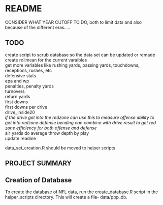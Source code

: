 # README

CONSIDER WHAT YEAR CUTOFF TO DO, both to limit data and also because of the different eras.....

## TODO

create script to scrub database so the data set can be updated or remade\
create rollmean for the current varaibles\
get more variables like rushing yards, passing yards, touchdowns, receptions, rushes, etc\
defensive stats\
epa and wp\
penalties, penalty yards\
turnovers\
return yards\
first downs\
first downs per drive\
drive_inside20\
*if the drive got into the redzone can use this to measure offense ability to get into redzone defense bending can combine with drive result to get red zone efficiency for both offense and defense*\
air_yards do average throw depth by play\
update readme

data_set_creation.R should be moved to helper scripts

## PROJECT SUMMARY

## Creation of Database

To create the database of NFL data, run the create_database.R script in the helper_scripts directory. This will create a file- data/pbp_db.
